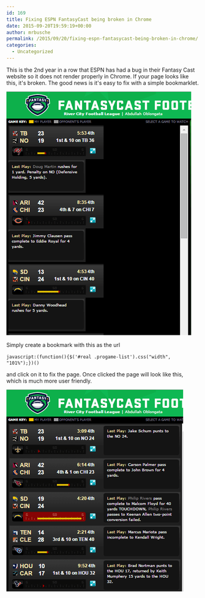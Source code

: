 ```yaml
---
id: 169
title: Fixing ESPN FantasyCast being broken in Chrome
date: 2015-09-20T19:59:19+00:00
author: mrbusche
permalink: /2015/09/20/fixing-espn-fantasycast-being-broken-in-chrome/
categories:
  - Uncategorized
---
```


This is the 2nd year in a row that ESPN has had a bug in their Fantasy Cast website so it does not render properly in Chrome. If your page looks like this, it's broken. The good news is it's easy to fix with a simple bookmarklet.

 <img src="./fantasy.png" alt="fantasy" />

Simply create a bookmark with this as the url

    javascript:(function(){$('#real .progame-list').css("width", "101%");})()

and click on it to fix the page. Once clicked the page will look like this, which is much more user friendly.

 <img src="./ESPNFantasyCastChromeFixed.png" alt="ESPNFantasyCastChromeFixed" />
